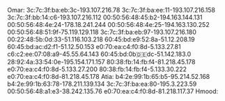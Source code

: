 Omar: 
3c:7c:3f:ba:eb:3c-193.107.216.78
3c:7c:3f:ba:ee:11-193.107.216.158
3c:7c:3f:bb:14:c6-193.107.216.112
00:50:56:48:45:b2-194.163.144.131
00:50:56:48:4e:24-178.18.241.244
00:50:56:48:4e:25-194.163.130.252
00:50:56:48:51:9f-75.119.129.118
3c:7c:3f:ba:eb:97-193.107.216.180  
00:22:48:5b:0d:33-51.116.103.218
60:45:bd:e9:52:8a-51.12.208.19
60:45:bd:ac:d2:f1-51.12.50.153
e0:70:ea:c4:f0:8d-5.133.27.81
c6:c2:ee:07:08:a9-45.55.64.143
60:45:bd:0b:de:dc-51.142.183.0
28:92:4a:33:54:0e-195.154.171.157
80:38:fb:14:fb:f4-81.218.45.178
e0:70:ea:c4:f0:8d-5.133.27.200
80:38:fb:14:fb:f4-5.133.30.222
 e0:70:ea:c4:f0:8d-81.218.45.178
Atia: 
b4:2e:99:1b:65:b5-95.214.52.168
b4:2e:99:1b:63:78-178.211.139.134
3c:7c:3f:ba:ea:80-195.3.223.59
00:50:56:48:a1:e3-38.242.135.76
e0:70:ea:c4:f0:8d-81.218.117.37
Hmood: 





